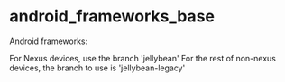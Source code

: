 android_frameworks_base
=======================

Android frameworks:

For Nexus devices, use the branch 'jellybean'
For the rest of non-nexus devices, the branch to use is 'jellybean-legacy'
